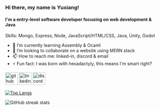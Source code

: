 ### Hi there, my name is Yuxiang!
#### I'm a entry-level software developer focusing on web development & Java

Skills: Mongo, Express, Node, JavaScript/HTML/CSS, Java, Unity, Godot

- 🌱 I’m currently learning Assembly & Ocaml 
- 👯 I’m looking to collaborate on a website using MERN stack 
- 📫 How to reach me: linked-in, discord & email 
- ⚡ Fun fact: I was born with hexadactyly, this means I'm smart right? 


[<img src='https://cdn.jsdelivr.net/npm/simple-icons@3.0.1/icons/github.svg' alt='github' height='40'>](https://github.com/naxy-dong)  [<img src='https://cdn.jsdelivr.net/npm/simple-icons@3.0.1/icons/linkedin.svg' alt='linkedin' height='40'>](https://www.linkedin.com/in/yuxiang-dong-bb99a5215//)  [<img src='https://cdn.jsdelivr.net/npm/simple-icons@3.0.1/icons/discord.svg' alt='discord' height='40'>](https://discordapp.com/users/539630761947693076)  

[![Top Langs](https://github-readme-stats.vercel.app/api/top-langs/?username=naxy-dong)](https://github.com/anuraghazra/github-readme-stats)

![GitHub streak stats](https://github-readme-streak-stats.herokuapp.com/?user=naxy-dong)  
